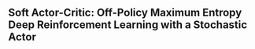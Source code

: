 ## Soft Actor-Critic: Off-Policy Maximum Entropy Deep Reinforcement Learning with a Stochastic Actor
